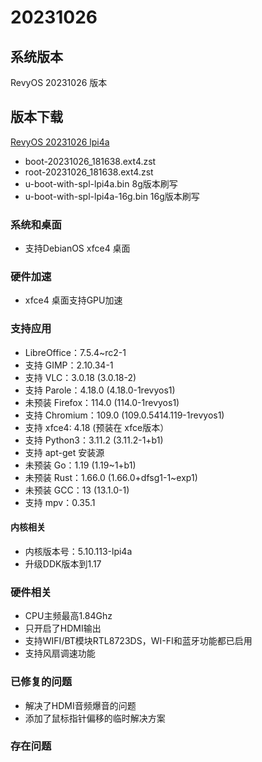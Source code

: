 # 20231026

## 系统版本

RevyOS 20231026 版本

## 版本下载

[RevyOS 20231026 lpi4a](https://mirror.iscas.ac.cn/revyos/extra/images/lpi4a/20231026/)

- boot-20231026_181638.ext4.zst
- root-20231026_181638.ext4.zst
- u-boot-with-spl-lpi4a.bin     8g版本刷写
- u-boot-with-spl-lpi4a-16g.bin 16g版本刷写

### 系统和桌面

- 支持DebianOS xfce4 桌面

### 硬件加速

- xfce4 桌面支持GPU加速

### 支持应用

- LibreOffice：7.5.4~rc2-1
- 支持 GIMP：2.10.34-1
- 支持 VLC：3.0.18 (3.0.18-2)
- 支持 Parole：4.18.0 (4.18.0-1revyos1)
- 未预装 Firefox：114.0 (114.0-1revyos1)
- 支持 Chromium：109.0 (109.0.5414.119-1revyos1)
- 支持 xfce4: 4.18 (预装在 xfce版本）
- 支持 Python3：3.11.2 (3.11.2-1+b1)
- 支持 apt-get 安装源
- 未预装 Go：1.19 (1.19~1+b1)
- 未预装 Rust：1.66.0 (1.66.0+dfsg1-1~exp1)
- 未预装 GCC：13 (13.1.0-1)
- 支持 mpv：0.35.1

#### 内核相关

- 内核版本号：5.10.113-lpi4a
- 升级DDK版本到1.17

### 硬件相关

- CPU主频最高1.84Ghz
- 只开启了HDMI输出
- 支持WIFI/BT模块RTL8723DS，WI-FI和蓝牙功能都已启用
- 支持风扇调速功能

### 已修复的问题

- 解决了HDMI音频爆音的问题
- 添加了鼠标指针偏移的临时解决方案

### 存在问题
